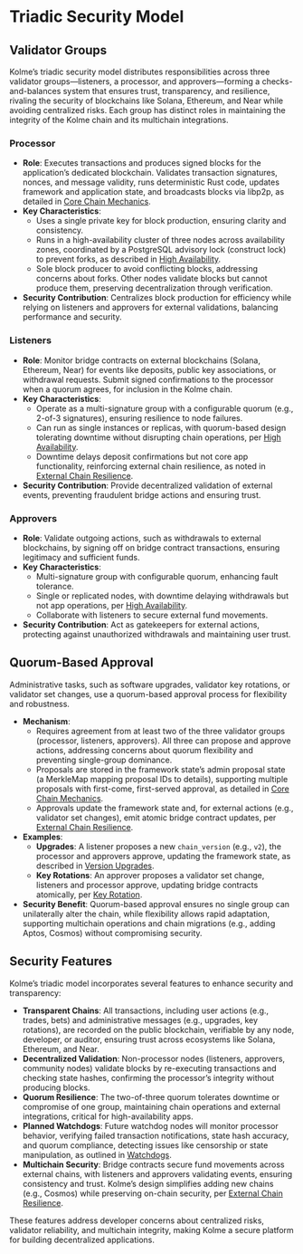 # Triadic Security Model

<!-- toc -->

## Validator Groups

Kolme’s triadic security model distributes responsibilities across three validator groups—listeners, a processor, and approvers—forming a checks-and-balances system that ensures trust, transparency, and resilience, rivaling the security of blockchains like Solana, Ethereum, and Near while avoiding centralized risks. Each group has distinct roles in maintaining the integrity of the Kolme chain and its multichain integrations.

### Processor

- **Role**: Executes transactions and produces signed blocks for the application’s dedicated blockchain. Validates transaction signatures, nonces, and message validity, runs deterministic Rust code, updates framework and application state, and broadcasts blocks via libp2p, as detailed in [Core Chain Mechanics](core-mechanics.md).
- **Key Characteristics**:
  - Uses a single private key for block production, ensuring clarity and consistency.
  - Runs in a high-availability cluster of three nodes across availability zones, coordinated by a PostgreSQL advisory lock (construct lock) to prevent forks, as described in [High Availability](high-availability.md).
  - Sole block producer to avoid conflicting blocks, addressing concerns about forks. Other nodes validate blocks but cannot produce them, preserving decentralization through verification.
- **Security Contribution**: Centralizes block production for efficiency while relying on listeners and approvers for external validations, balancing performance and security.

### Listeners

- **Role**: Monitor bridge contracts on external blockchains (Solana, Ethereum, Near) for events like deposits, public key associations, or withdrawal requests. Submit signed confirmations to the processor when a quorum agrees, for inclusion in the Kolme chain.
- **Key Characteristics**:
  - Operate as a multi-signature group with a configurable quorum (e.g., 2-of-3 signatures), ensuring resilience to node failures.
  - Can run as single instances or replicas, with quorum-based design tolerating downtime without disrupting chain operations, per [High Availability](high-availability.md).
  - Downtime delays deposit confirmations but not core app functionality, reinforcing external chain resilience, as noted in [External Chain Resilience](external-chain-resilience.md).
- **Security Contribution**: Provide decentralized validation of external events, preventing fraudulent bridge actions and ensuring trust.

### Approvers

- **Role**: Validate outgoing actions, such as withdrawals to external blockchains, by signing off on bridge contract transactions, ensuring legitimacy and sufficient funds.
- **Key Characteristics**:
  - Multi-signature group with configurable quorum, enhancing fault tolerance.
  - Single or replicated nodes, with downtime delaying withdrawals but not app operations, per [High Availability](high-availability.md).
  - Collaborate with listeners to secure external fund movements.
- **Security Contribution**: Act as gatekeepers for external actions, protecting against unauthorized withdrawals and maintaining user trust.

## Quorum-Based Approval

Administrative tasks, such as software upgrades, validator key rotations, or validator set changes, use a quorum-based approval process for flexibility and robustness.

- **Mechanism**:
  - Requires agreement from at least two of the three validator groups (processor, listeners, approvers). All three can propose and approve actions, addressing concerns about quorum flexibility and preventing single-group dominance.
  - Proposals are stored in the framework state’s admin proposal state (a MerkleMap mapping proposal IDs to details), supporting multiple proposals with first-come, first-served approval, as detailed in [Core Chain Mechanics](core-mechanics.md).
  - Approvals update the framework state and, for external actions (e.g., validator set changes), emit atomic bridge contract updates, per [External Chain Resilience](external-chain-resilience.md).
- **Examples**:
  - **Upgrades**: A listener proposes a new `chain_version` (e.g., `v2`), the processor and approvers approve, updating the framework state, as described in [Version Upgrades](version-upgrades.md).
  - **Key Rotations**: An approver proposes a validator set change, listeners and processor approve, updating bridge contracts atomically, per [Key Rotation](key-rotation.md).
- **Security Benefit**: Quorum-based approval ensures no single group can unilaterally alter the chain, while flexibility allows rapid adaptation, supporting multichain operations and chain migrations (e.g., adding Aptos, Cosmos) without compromising security.

## Security Features

Kolme’s triadic model incorporates several features to enhance security and transparency:

- **Transparent Chains**: All transactions, including user actions (e.g., trades, bets) and administrative messages (e.g., upgrades, key rotations), are recorded on the public blockchain, verifiable by any node, developer, or auditor, ensuring trust across ecosystems like Solana, Ethereum, and Near.
- **Decentralized Validation**: Non-processor nodes (listeners, approvers, community nodes) validate blocks by re-executing transactions and checking state hashes, confirming the processor’s integrity without producing blocks.
- **Quorum Resilience**: The two-of-three quorum tolerates downtime or compromise of one group, maintaining chain operations and external integrations, critical for high-availability apps.
- **Planned Watchdogs**: Future watchdog nodes will monitor processor behavior, verifying failed transaction notifications, state hash accuracy, and quorum compliance, detecting issues like censorship or state manipulation, as outlined in [Watchdogs](watchdogs.md).
- **Multichain Security**: Bridge contracts secure fund movements across external chains, with listeners and approvers validating events, ensuring consistency and trust. Kolme’s design simplifies adding new chains (e.g., Cosmos) while preserving on-chain security, per [External Chain Resilience](external-chain-resilience.md).

These features address developer concerns about centralized risks, validator reliability, and multichain integrity, making Kolme a secure platform for building decentralized applications.
